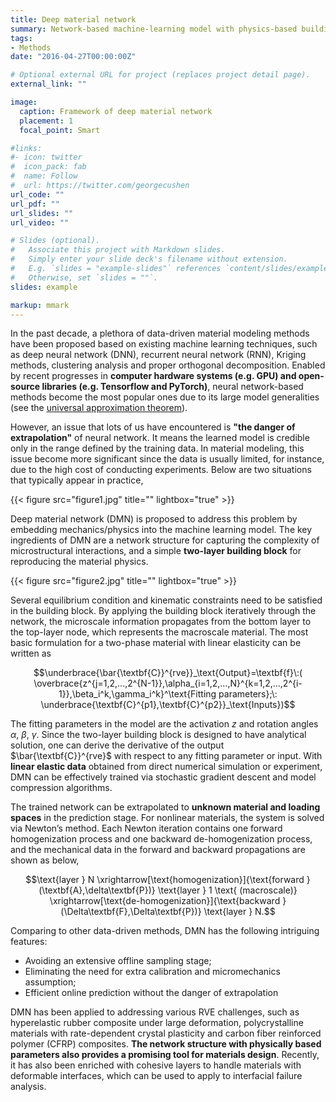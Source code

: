 ```yaml
---
title: Deep material network
summary: Network-based machine-learning model with physics-based building blocks and interpretable fitting parameters.
tags:
- Methods
date: "2016-04-27T00:00:00Z"

# Optional external URL for project (replaces project detail page).
external_link: ""

image:
  caption: Framework of deep material network
  placement: 1
  focal_point: Smart

#links:
#- icon: twitter
#  icon_pack: fab
#  name: Follow
#  url: https://twitter.com/georgecushen
url_code: ""
url_pdf: ""
url_slides: ""
url_video: ""

# Slides (optional).
#   Associate this project with Markdown slides.
#   Simply enter your slide deck's filename without extension.
#   E.g. `slides = "example-slides"` references `content/slides/example-slides.md`.
#   Otherwise, set `slides = ""`.
slides: example

markup: mmark
---
```


In the past decade, a plethora of data-driven material modeling methods have been proposed based on existing machine learning techniques, such as deep neural network (DNN), recurrent neural network (RNN), Kriging methods, clustering analysis and proper orthogonal decomposition. Enabled by recent progresses in **computer hardware systems (e.g. GPU) and open-source libraries (e.g. Tensorflow and PyTorch)**, neural network-based methods become the most popular ones due to its large model generalities (see the [universal approximation theorem](https://en.wikipedia.org/wiki/Universal_approximation_theorem)). 

However, an issue that lots of us have encountered is **"the danger of extrapolation"** of neural network. It means the learned model is credible only in the range defined by the training data. In material modeling, this issue become more significant since the data is usually limited, for instance, due to the high cost of conducting experiments. Below are two situations that typically appear in practice,

{{< figure src="figure1.jpg" title="" lightbox="true" >}}

Deep material network (DMN) is proposed to address this problem by embedding mechanics/physics into the machine learning model. The key ingredients of DMN are a network structure for capturing the complexity of microstructural interactions, and a simple **two-layer building block** for reproducing the material physics. 

{{< figure src="figure2.jpg" title="" lightbox="true" >}}

Several equilibrium condition and kinematic constraints need to be satisfied in the building block. By applying the building block iteratively through the network, the microscale information propagates from the bottom layer to the top-layer node, which represents the macroscale material. The most basic formulation for a two-phase material with linear elasticity can be written as

$$\underbrace{\bar{\textbf{C}}^{rve}}_\text{Output}=\textbf{f}\:( \overbrace{z^{j=1,2,...,2^{N-1}},\alpha_{i=1,2,...,N}^{k=1,2,...,2^{i-1}},\beta_i^k,\gamma_i^k}^\text{Fitting parameters};\: \underbrace{\textbf{C}^{p1},\textbf{C}^{p2}}_\text{Inputs})$$

The fitting parameters in the model are the activation $z$ and rotation angles $\alpha$, $\beta$, $\gamma$.  Since the two-layer building block is designed to have analytical solution, one can derive the derivative of the output $\bar{\textbf{C}}^{rve}$ with respect to any fitting parameter or input. With **linear elastic data** obtained from direct numerical simulation or experiment, DMN can be effectively trained via stochastic gradient descent and model compression algorithms.

The trained network can be extrapolated to **unknown material and loading spaces** in the prediction stage. For nonlinear materials, the system is solved via Newton’s method. Each Newton iteration contains one forward homogenization process and one backward de-homogenization process, and the mechanical data in the forward and backward propagations are shown as below,

$$\text{layer } N \xrightarrow[\text{homogenization}]{\text{forward } (\textbf{A},\delta\textbf{P})} \text{layer } 1 \text{ (macroscale)} \xrightarrow[\text{de-homogenization}]{\text{backward }(\Delta\textbf{F},\Delta\textbf{P})} \text{layer } N.$$

Comparing to other data-driven methods, DMN has the following intriguing features: 

- Avoiding an extensive offline sampling stage; 
- Eliminating the need for extra calibration and micromechanics assumption;
- Efficient online prediction without the danger of extrapolation

DMN has been applied to addressing various RVE challenges, such as hyperelastic rubber composite under large deformation, polycrystalline materials with rate-dependent crystal plasticity and carbon fiber reinforced polymer (CFRP) composites. **The network structure with physically based parameters also provides a promising tool for materials design**. Recently, it has also been enriched with cohesive layers to handle materials with deformable interfaces, which can be used to apply to interfacial failure analysis.



